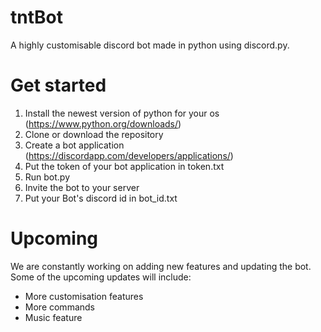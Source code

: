 # tntBot
A highly customisable discord bot made in python using discord.py.

# Get started
1. Install the newest version of python for your os (https://www.python.org/downloads/)
2. Clone or download the repository
3. Create a bot application (https://discordapp.com/developers/applications/)
4. Put the token of your bot application in token.txt
5. Run bot.py
6. Invite the bot to your server
7. Put your Bot's discord id in bot_id.txt

# Upcoming
We are constantly working on adding new features and updating the bot.
Some of the upcoming updates will include:
- More customisation features
- More commands
- Music feature
